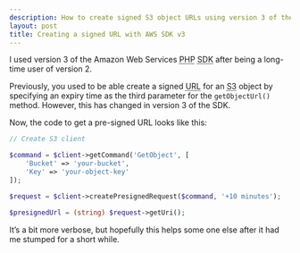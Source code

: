 ```yaml
---
description: How to create signed S3 object URLs using version 3 of the AWS PHP SDK.
layout: post
title: Creating a signed URL with AWS SDK v3
---
```

I used version 3 of the Amazon Web Services <abbr class="initialism" title="PHP: Hypertext Preprocessor">PHP</abbr> <abbr class="initialism" title="Software Development Kit">SDK</abbr> after being a long-time user of version 2.

Previously, you used to be able create a signed <abbr class="initialism" title="Uniform Resource Locator">URL</abbr> for an <abbr class="initialism" title="Simple Storage Service">S3</abbr> object by specifying an expiry time as the third parameter for the <code>getObjectUrl()</code> method.
However, this has changed in version 3 of the SDK.

Now, the code to get a pre-signed URL looks like this:

```php
// Create S3 client

$command = $client->getCommand('GetObject', [
    'Bucket' => 'your-bucket',
    'Key' => 'your-object-key'
]);

$request = $client->createPresignedRequest($command, '+10 minutes');

$presignedUrl = (string) $request->getUri();
```

It’s a bit more verbose, but hopefully this helps some one else after it had me stumped for a short while.
